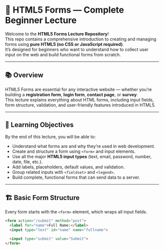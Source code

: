 # 🧠 HTML5 Forms — Complete Beginner Lecture

Welcome to the **HTML5 Forms Lecture Repository**!  
This repo contains a comprehensive introduction to creating and managing forms using **pure HTML5 (no CSS or JavaScript required)**.  
It’s designed for beginners who want to understand how to collect user input on the web and build functional forms from scratch.

---

## 📚 Overview

HTML5 Forms are essential for any interactive website — whether you’re building a **registration form**, **login form**, **contact page**, or **survey**.  
This lecture explains everything about HTML forms, including input fields, form structure, validation, and user-friendly features introduced in HTML5.

---

## 🎯 Learning Objectives

By the end of this lecture, you will be able to:

- Understand what forms are and why they’re used in web development.  
- Create and structure a form using `<form>` and input elements.  
- Use all the major **HTML5 input types** (text, email, password, number, date, file, etc.).  
- Add labels, placeholders, default values, and validation.  
- Group related inputs with `<fieldset>` and `<legend>`.  
- Build complete, functional forms that can send data to a server.

---

## 🏗️ Basic Form Structure

Every form starts with the `<form>` element, which wraps all input fields.

```html
<form action="/submit" method="post">
  <label for="name">Full Name:</label>
  <input type="text" id="name" name="fullname">

  <input type="submit" value="Submit">
</form>
